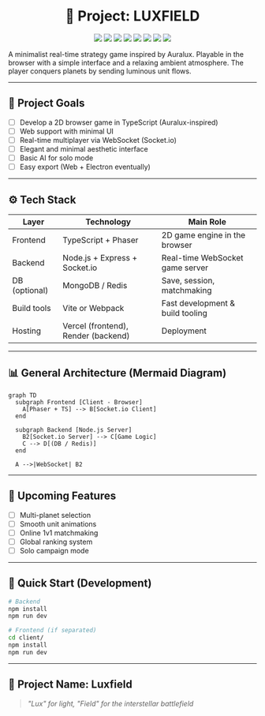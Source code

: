 
<div align="center">

# 🌌 Project: **LUXFIELD**

<p>
  <img src="https://img.shields.io/badge/TypeScript-3178c6?logo=typescript&logoColor=fff" />
  <img src="https://img.shields.io/badge/Phaser-242424?logo=phaser&logoColor=fff" />
  <img src="https://img.shields.io/badge/Node.js-339933?logo=node.js&logoColor=fff" />
  <img src="https://img.shields.io/badge/Express-000000?logo=express&logoColor=fff" />
  <img src="https://img.shields.io/badge/Socket.io-010101?logo=socket.io&logoColor=fff" />
  <img src="https://img.shields.io/badge/Vite-646cff?logo=vite&logoColor=fff" />
  <img src="https://img.shields.io/badge/MongoDB-47A248?logo=mongodb&logoColor=fff" />
  <img src="https://img.shields.io/badge/Redis-DC382D?logo=redis&logoColor=fff" />
</p>

</div>

A minimalist real-time strategy game inspired by Auralux. Playable in the browser with a simple interface and a relaxing ambient atmosphere. The player conquers planets by sending luminous unit flows.

---

## 🌟 Project Goals

* [ ] Develop a 2D browser game in TypeScript (Auralux-inspired)
* [ ] Web support with minimal UI
* [ ] Real-time multiplayer via WebSocket (Socket.io)
* [ ] Elegant and minimal aesthetic interface
* [ ] Basic AI for solo mode
* [ ] Easy export (Web + Electron eventually)

---

## ⚙️ Tech Stack

| Layer         | Technology                          | Main Role                        |
| ------------- | ----------------------------------- | -------------------------------- |
| Frontend      | TypeScript + Phaser                 | 2D game engine in the browser    |
| Backend       | Node.js + Express + Socket.io       | Real-time WebSocket game server  |
| DB (optional) | MongoDB / Redis                     | Save, session, matchmaking       |
| Build tools   | Vite or Webpack                     | Fast development & build tooling |
| Hosting       | Vercel (frontend), Render (backend) | Deployment                       |

---

## 📊 General Architecture (Mermaid Diagram)

```mermaid
graph TD
  subgraph Frontend [Client - Browser]
    A[Phaser + TS] --> B[Socket.io Client]
  end

  subgraph Backend [Node.js Server]
    B2[Socket.io Server] --> C[Game Logic]
    C --> D[(DB / Redis)]
  end

  A -->|WebSocket| B2
```

---

## 🧪 Upcoming Features

* [ ] Multi-planet selection
* [ ] Smooth unit animations
* [ ] Online 1v1 matchmaking
* [ ] Global ranking system
* [ ] Solo campaign mode

---

## 🚀 Quick Start (Development)

```bash
# Backend
npm install
npm run dev

# Frontend (if separated)
cd client/
npm install
npm run dev
```

---

## 🧠 Project Name: **Luxfield**

> *"Lux" for light, "Field" for the interstellar battlefield*
